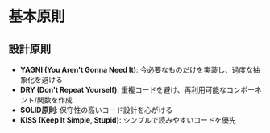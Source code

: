 # 基本原則

## 設計原則

- **YAGNI (You Aren't Gonna Need It)**: 今必要なものだけを実装し、過度な抽象化を避ける
- **DRY (Don't Repeat Yourself)**: 重複コードを避け、再利用可能なコンポーネント/関数を作成
- **SOLID原則**: 保守性の高いコード設計を心がける
- **KISS (Keep It Simple, Stupid)**: シンプルで読みやすいコードを優先
